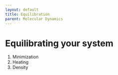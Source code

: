 ```yaml
---
layout: default
title: Equilibration 
parent: Molecular Dynamics
---
```


# Equilibrating your system

1. Minimization
2. Heating
3. Density


